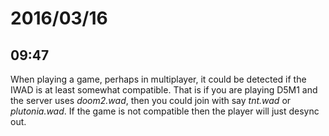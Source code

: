 # 2016/03/16

## 09:47

When playing a game, perhaps in multiplayer, it could be detected if the IWAD
is at least somewhat compatible. That is if you are playing D5M1 and the server
uses _doom2.wad_, then you could join with say _tnt.wad_ or _plutonia.wad_.
If the game is not compatible then the player will just desync out.

